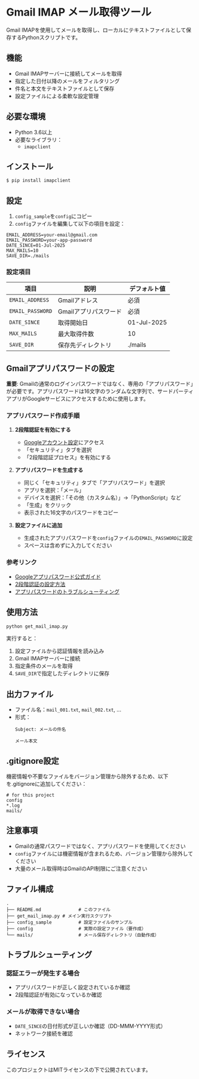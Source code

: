# Gmail IMAP メール取得ツール

Gmail IMAPを使用してメールを取得し、ローカルにテキストファイルとして保存するPythonスクリプトです。

## 機能

- Gmail IMAPサーバーに接続してメールを取得
- 指定した日付以降のメールをフィルタリング
- 件名と本文をテキストファイルとして保存
- 設定ファイルによる柔軟な設定管理

## 必要な環境

- Python 3.6以上
- 必要なライブラリ：
  - `imapclient`

## インストール

```bash
$ pip install imapclient
```

## 設定

1. `config_sample`を`config`にコピー
2. `config`ファイルを編集して以下の項目を設定：

```
EMAIL_ADDRESS=your-email@gmail.com
EMAIL_PASSWORD=your-app-password
DATE_SINCE=01-Jul-2025
MAX_MAILS=10
SAVE_DIR=./mails
```

### 設定項目

| 項目 | 説明 | デフォルト値 |
|------|------|-------------|
| `EMAIL_ADDRESS` | Gmailアドレス | 必須 |
| `EMAIL_PASSWORD` | Gmailアプリパスワード | 必須 |
| `DATE_SINCE` | 取得開始日 | 01-Jul-2025 |
| `MAX_MAILS` | 最大取得件数 | 10 |
| `SAVE_DIR` | 保存先ディレクトリ | ./mails |

## Gmailアプリパスワードの設定

**重要**: Gmailの通常のログインパスワードではなく、専用の「アプリパスワード」が必要です。アプリパスワードは16文字のランダムな文字列で、サードパーティアプリがGoogleサービスにアクセスするために使用します。

### アプリパスワード作成手順

1. **2段階認証を有効にする**
   - [Googleアカウント設定](https://myaccount.google.com/)にアクセス
   - 「セキュリティ」タブを選択
   - 「2段階認証プロセス」を有効にする

2. **アプリパスワードを生成する**
   - 同じく「セキュリティ」タブで「アプリパスワード」を選択
   - アプリを選択：「メール」
   - デバイスを選択：「その他（カスタム名）」→「PythonScript」など
   - 「生成」をクリック
   - 表示された16文字のパスワードをコピー

3. **設定ファイルに追加**
   - 生成されたアプリパスワードを`config`ファイルの`EMAIL_PASSWORD`に設定
   - スペースは含めずに入力してください

### 参考リンク
- [Googleアプリパスワード公式ガイド](https://support.google.com/accounts/answer/185833)
- [2段階認証の設定方法](https://support.google.com/accounts/answer/185839)
- [アプリパスワードのトラブルシューティング](https://support.google.com/mail/answer/185833)

## 使用方法

```bash
python get_mail_imap.py
```

実行すると：
1. 設定ファイルから認証情報を読み込み
2. Gmail IMAPサーバーに接続
3. 指定条件のメールを取得
4. `SAVE_DIR`で指定したディレクトリに保存

## 出力ファイル

- ファイル名：`mail_001.txt`, `mail_002.txt`, ...
- 形式：
  ```
  Subject: メールの件名

  メール本文
  ```

## .gitignore設定

機密情報や不要なファイルをバージョン管理から除外するため、以下を.gitignoreに追加してください：

```
# for this project
config
*.log
mails/
```

## 注意事項

- Gmailの通常パスワードではなく、アプリパスワードを使用してください
- `config`ファイルには機密情報が含まれるため、バージョン管理から除外してください
- 大量のメール取得時はGmailのAPI制限にご注意ください

## ファイル構成

```
.
├── README.md              # このファイル
├── get_mail_imap.py # メイン実行スクリプト
├── config_sample          # 設定ファイルのサンプル
├── config                 # 実際の設定ファイル（要作成）
└── mails/                 # メール保存ディレクトリ（自動作成）
```

## トラブルシューティング

### 認証エラーが発生する場合
- アプリパスワードが正しく設定されているか確認
- 2段階認証が有効になっているか確認

### メールが取得できない場合
- `DATE_SINCE`の日付形式が正しいか確認（DD-MMM-YYYY形式）
- ネットワーク接続を確認

## ライセンス

このプロジェクトはMITライセンスの下で公開されています。

